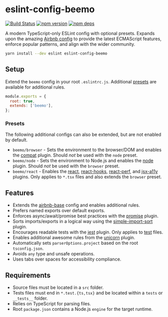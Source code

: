 # eslint-config-beemo

[![Build Status](https://github.com/beemojs/dev/workflows/Build/badge.svg)](https://github.com/beemojs/dev/actions?query=branch%3Amaster)
[![npm version](https://badge.fury.io/js/eslint-config-beemo.svg)](https://www.npmjs.com/package/eslint-config-beemo)
[![npm deps](https://david-dm.org/beemojs/dev.svg?path=packages/eslint-config)](https://www.npmjs.com/package/eslint-config-beemo)

A modern TypeScript-only ESLint config with optional presets. Expands upon the amazing
[Airbnb config](https://www.npmjs.com/package/eslint-config-airbnb-base) to provide the latest
ECMAScript features, enforce popular patterns, and align with the wider community.

```bash
yarn install --dev eslint eslint-config-beemo
```

## Setup

Extend the `beemo` config in your root `.eslintrc.js`. Additional [presets](#presets) are available
for additional rules.

```js
module.exports = {
  root: true,
  extends: ['beemo'],
};
```

### Presets

The following additional configs can also be extended, but are not enabled by default.

- `beemo/browser` - Sets the environment to the browser/DOM and enables the
  [compat](https://www.npmjs.com/package/eslint-plugin-compat) plugin. Should _not_ be used with the
  `node` preset.
- `beemo/node` - Sets the environment to Node.js and enables the
  [node](https://www.npmjs.com/package/eslint-plugin-node) plugin. Should _not_ be used with the
  `browser` preset.
- `beemo/react` - Enables the [react](https://www.npmjs.com/package/eslint-plugin-react),
  [react-hooks](https://www.npmjs.com/package/eslint-plugin-react-hooks),
  [react-perf](https://www.npmjs.com/package/eslint-plugin-react-perf), and
  [jsx-a11y](https://www.npmjs.com/package/eslint-plugin-jsx-a11y) plugins. Only applies to `*.tsx`
  files and also extends the `browser` preset.

## Features

- Extends the [airbnb-base](https://www.npmjs.com/package/eslint-config-airbnb-base) config and
  enables additional rules.
- Prefers named exports over default exports.
- Enforces async/await/promise best practices with the
  [promise](https://www.npmjs.com/package/eslint-plugin-promise) plugin.
- Sorts imports/exports in a logical way using the
  [simple-import-sort](https://www.npmjs.com/package/eslint-plugin-simple-import-sort) plugin.
- Encourages readable tests with the [jest](https://www.npmjs.com/package/eslint-plugin-jest)
  plugin. Only applies to [test](#requirements) files.
- Enables additional awesome rules from the
  [unicorn](https://www.npmjs.com/package/eslint-plugin-unicorn) plugin.
- Automatically sets `parserOptions.project` based on the root `tsconfig.json`.
- Avoids `any` type and unsafe operations.
- Uses tabs over spaces for accessibility compliance.

## Requirements

- Source files must be located in a `src` folder.
- Tests files must end in `*.test.{ts,tsx}` and be located within a `tests` or `__tests__` folder.
- Relies on TypeScript for parsing files.
- Root `package.json` contains a Node.js `engine` for the target runtime.
